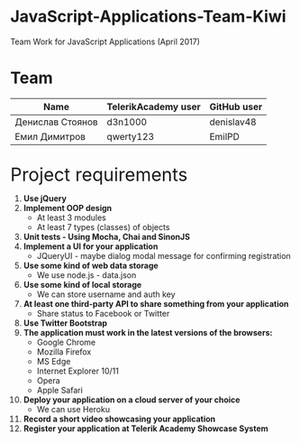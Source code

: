 # JavaScript-Applications-Team-Kiwi
Team Work for JavaScript Applications (April 2017)

# Team

Name | TelerikAcademy user | GitHub user
-----|-------|-------
Денислав Стоянов | d3n1000 | denislav48
Емил Димитров | qwerty123 | EmilPD

<br>
<div style="font-size: 2rem; font weight: 900;">Project requirements</div>
<ol>
    <li><strong>Use jQuery</strong></li>
    <li><strong>Implement OOP design</strong>
        <ul>
            <li>At least 3 modules</li>
            <li>At least 7 types (classes) of objects</li>
        </ul>
    </li>
    <li><strong>Unit tests - Using Mocha, Chai and SinonJS</strong></li>
    <li><strong>Implement a UI for your application</strong>
        <ul>
            <li>JQueryUI - maybe dialog modal message for confirming registration</li>
        </ul>
    </li>
    <li><strong>Use some kind of web data storage</strong>
        <ul>
            <li>We use node.js - data.json</li>
        </ul>
    </li>
    <li><strong>Use some kind of local storage</strong>
        <ul>
            <li>We can store username and auth key</li>
        </ul>
    </li>
    <li><strong>At least one third-party API to share something from your application</strong>
        <ul>
            <li>Share status to Facebook or Twitter</li>
        </ul>
    </li>
    <li><strong>Use Twitter Bootstrap</strong></li>
    <li><strong>The application must work in the latest versions of the browsers:</strong>
        <ul>
            <li>Google Chrome</li>
            <li>Mozilla Firefox</li>
            <li>MS Edge</li>
            <li>Internet Explorer 10/11</li>
            <li>Opera</li>
            <li>Apple Safari</li>
        </ul>
    </li>
    <li><strong>Deploy your application on a cloud server of your choice</strong>
        <ul>
            <li>We can use Heroku</li>
        </ul>
    </li>
    <li><strong>Record a short video showcasing your application</strong></li>
    <li><strong>Register your application at Telerik Academy Showcase System</strong></li>
</ol>
